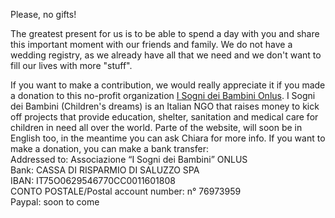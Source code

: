 Please, no gifts! 

The greatest present for us is to be able to spend a day with you and share this important moment with our friends and family.
We do not have a wedding registry, as we already have all that we need and we don't want to fill our lives with more "stuff".

If you want to make a contribution, we would really appreciate it if you made a donation to this no-profit organization [I Sogni dei Bambini Onlus](http://www.isognideibambini.it/).
I Sogni dei Bambini (Children's dreams) is an Italian NGO that raises money to kick off projects that provide education, shelter, sanitation and medical care for children in need all over the world. 
Parte of the website, will soon be in English too, in the meantime you can ask Chiara for more info.
If you want to make a donation, you can make a bank transfer:  
Addressed to: Associazione “I Sogni dei Bambini” ONLUS   
Bank: CASSA DI RISPARMIO DI SALUZZO SPA   
IBAN: IT75O0629546770CC0011601808   
CONTO POSTALE/Postal account number: n° 76973959   
Paypal: soon to come

